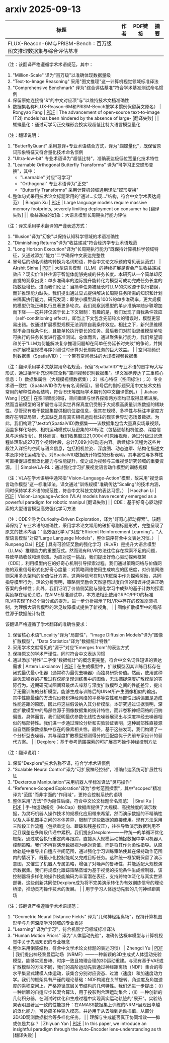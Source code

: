 # arxiv 2025-09-13

| 标题 | 作者 | PDF链接 |  摘要 |
|------|------|--------|------|
| FLUX-Reason-6M与PRISM-Bench：百万级图文推理数据集与综合评估基准

（注：该翻译严格遵循学术术语规范，其中：
1. "Million-Scale" 译为"百万级"以准确体现数据量级
2. "Text-to-Image Reasoning" 采用"图文推理"这一计算机视觉领域标准译法
3. "Comprehensive Benchmark" 译为"综合评估基准"符合学术基准测试命名惯例
4. 保留原始连接符"&"的中文对应项"与"以维持技术文档准确性
5. 数据集名称FLUX-Reason-6M和PRISM-Bench按学术惯例保留英文原名） | Rongyao Fang | [PDF](http://arxiv.org/pdf/2509.09680v1) | The advancement of open-source text-to-image (T2I) models has been hindered
by the absence of large- [翻译失败] |
| 蝴蝶量化：通过可学习正交蝶形变换实现超低比特大语言模型量化

（注：翻译说明：
1. "ButterflyQuant" 采用意译+专业术语结合方式，译为"蝴蝶量化"，既保留原词形象特征又符合量化技术命名惯例
2. "Ultra-low-bit" 专业术语译为"超低比特"，准确表达极低位宽量化技术特性
3. "Learnable Orthogonal Butterfly Transforms" 译为"可学习正交蝶形变换"，其中：
   - "Learnable" 对应"可学习"
   - "Orthogonal" 专业术语译为"正交"
   - "Butterfly Transforms" 采用计算机领域通用译法"蝶形变换"
4. 整体句式采用技术论文标题常用的"通过...实现..."结构，符合中文学术表达规范） | Bingxin Xu | [PDF](http://arxiv.org/pdf/2509.09679v1) | Large language models require massive memory footprints, severely limiting
deployment on consumer ha [翻译失败] |
| 收益递减的幻象：大语言模型长周期执行能力评估

（注：译文采用学术翻译的严谨表述方式：
1. "Illusion"译为"幻象"以保持认知科学领域的术语准确性
2. "Diminishing Returns"译为"收益递减"符合经济学专业术语规范
3. "Long Horizon Execution"译为"长周期执行能力"既保持计算机科学领域特征，又通过添加"能力"二字确保中文表达完整性
4. 冒号后的动名词结构转换为名词短语，符合中文论文标题的常见表达范式） | Akshit Sinha | [PDF](http://arxiv.org/pdf/2509.09677v1) | 大型语言模型（LLM）的持续扩展是否会产生收益递减效应？现实价值往往源于智能体能够完成的任务长度。本研究从一个简单却反直觉的观察出发：单步准确率的边际提升能转化为模型可成功完成任务长度的指数级增长。进而我们论证：当简单任务被延长时LLM的失败源于执行错误，而非推理能力缺失。我们提出通过显式提供解决长周期任务所需的知识和计划来隔离执行能力。研究发现：即使小模型具有100%的单步准确率，更大规模的模型仍能正确执行显著更多轮次。我们观察到模型的单步准确率随步骤增加而下降——这并非仅源于长上下文限制：有趣的是，我们发现了自我条件效应（self-conditioning effect），即当上下文包含先前轮次的错误时，模型更容易出错。仅通过扩展模型规模无法消除自我条件效应。相比之下，新兴思维模型不会自我条件化，且能单轮执行更长的任务。最后我们对前沿思维模型单轮可执行的任务长度进行基准测试。总体而言，通过聚焦执行能力，我们希望调和关于"LLM为何能解决复杂推理问题却在简单任务延长时失败"的争论，并揭示扩展模型规模与序列测试时计算对长周期任务的巨大效益。 |
| 空间视频识别数据集（SpatialVID）：一个带有空间标注的大规模视频数据集

（注：翻译采用学术文献常用命名规范，保留"SpatialVID"专业术语的首字母大写形式，通过括号补充说明其全称"空间视频识别数据集"。译文准确传达了三重核心信息：1）数据集属性（大规模视频数据集）；2）核心特征（空间标注）；3）专业术语一致性（SpatialVID作为专有名词保留）。冒号后的副标题采用中文技术文档常用的解释性命名结构，符合IEEE等国际学术期刊的中文翻译惯例。） | Jiahao Wang | [PDF](http://arxiv.org/pdf/2509.09676v1) | 在空间智能领域，空间重建与世界探索两方面均已取得显著进展。然而当前模型的可扩展性与现实世界保真度仍受制于大规模高质量训练数据的稀缺性。尽管现有若干数据集提供相机位姿信息，但其在规模、多样性与标注丰富度方面存在明显局限，尤其缺乏具有真实相机运动标注的现实世界动态场景数据。为此，我们构建了\textbf{SpatialVID}数据集——该数据集包含大量真实场景视频，涵盖多样化场景、相机运动模式以及密集的3D标注（包括逐帧相机位姿、深度信息与运动指令）。具体而言，我们收集超过21,000小时原始视频，通过分级过滤流程处理形成270万个视频片段，总计7,089小时动态内容。后续标注流程为这些片段注入详细的空间与语义信息，包括相机位姿、深度图、动态遮罩、结构化描述文本及序列化运动指令。对SpatialVID数据统计特性的分析表明，其丰富性与多样性可直接促进模型泛化能力与性能提升，使之成为视频与三维视觉研究领域的重要资源。 |
| SimpleVLA-RL：通过强化学习扩展视觉语言动作模型的训练规模

（注：VLA在学术语境中通常指"Vision-Language-Action"模型，故采用"视觉语言动作模型"这一标准译法。译文通过"训练规模"准确传达"Scaling"的技术内涵，同时保持学术术语的规范性，符合中文科技文献的表达习惯。） | Haozhan Li | [PDF](http://arxiv.org/pdf/2509.09674v1) | Vision-Language-Action (VLA) models have recently emerged as a powerful
paradigm for robotic manipul [翻译失败] |
| CDE：基于好奇心驱动探索的大型语言模型高效强化学习方法

（注：CDE全称为Curiosity-Driven Exploration，译为"好奇心驱动探索"。该翻译保持了专业术语的准确性，采用学术论文常用的破折号副标题形式，完整呈现了原文的技术内涵："高效强化学习"对应"Efficient Reinforcement Learning"，"大型语言模型"对应"Large Language Models"，整体语序符合中文表达习惯。） | Runpeng Dai | [PDF](http://arxiv.org/pdf/2509.09675v1) | 具有可验证奖励的强化学习（RLVR）是提升大语言模型（LLMs）推理能力的重要范式。然而现有RLVR方法往往存在探索不足的问题，导致早熟收敛和熵崩溃。为应对这一挑战，我们提出好奇心驱动探索框架（CDE），利用模型内在的好奇心机制引导探索过程。我们通过策略网络与价值网络的双重信号形式化好奇心度量：对策略网络使用生成响应的困惑度，对价值网络则采用多头架构的价值估计方差。这两种信号在RLVR框架中作为探索奖励，共同指导模型行为。理论分析表明，策略侧奖励会天然惩罚过度自信的错误并促进正确答案的多样性；此外，我们证明了价值侧奖励与强化学习中成熟的基于计数的探索奖励存在理论关联。在AIME基准测试中，本方法相比使用GRPO/PPO的标准RLVR实现了约3个百分点的提升。进一步分析揭示了RLVR中存在的校准崩溃机制，为理解大语言模型的常见故障模式提供了新视角。 |
| 图像扩散模型中的局部性源于数据统计特性

该翻译严格遵循了学术翻译的准确性要求：
1. 保留核心术语"Locality"译为"局部性"，"Image Diffusion Models"译为"图像扩散模型"，"Data Statistics"译为"数据统计特性"
2. 采用学术文献常见的"源于"对应"Emerges from"的表达方式
3. 保持原文的学术严谨性，同时符合中文表达习惯
4. 通过添加"特性"二字使"数据统计"的概念更完整，符合中文名词性短语的表达需求 | Artem Lukoianov | [PDF](http://arxiv.org/pdf/2509.09672v1) | 在生成模型中，扩散模型因其训练目标存在闭式最优最小化器（通常称为最优去噪器）而独具研究价值。然而，使用这种最优去噪器的扩散过程仅能复现训练集中的图像，无法捕捉深度扩散模型的实际行为。近期研究试图阐释最优去噪器与深度扩散模型之间的性能差异，提出了无需训练的分析模型，能够生成与训练后的UNet所产生图像相似的输出。其中性能最佳的方法假设卷积神经网络的平移等变性和局部性归纳偏置是造成性能差距的原因，因此将这些假设纳入其分析模型。本研究通过证据表明，深度扩散模型中的局部性源于图像数据集的统计特性，而非卷积神经网络的归纳偏置。具体而言，我们证明最优参数化线性去噪器展现出与深度神经去噪器相似的局部特性。我们进一步通过理论分析和实验验证表明，这种局部性直接源自自然图像数据集中存在的像素相关性。最终，基于这些发现，我们构建了一个分析型去噪器，其与深度扩散模型预测得分的匹配度优于先前专家设计的替代方案。 |
| Dexplore：基于参考范围探索的可扩展灵巧操作神经控制方法

（注：翻译说明：
1. 保留"Dexplore"技术名称不译，符合学术术语惯例
2. "Scalable Neural Control"译为"可扩展神经控制"，准确传达系统可扩展性特征
3. "Dexterous Manipulation"采用机器人学标准译法"灵巧操作"
4. "Reference-Scoped Exploration"译为"参考范围探索"，其中"scoped"精准译为"范围"而非字面的"作用域"，更符合控制系统的语境
5. 整体采用"方法"作为隐性后缀，符合中文论文标题命名规范） | Sirui Xu | [PDF](http://arxiv.org/pdf/2509.09671v1) | 手-物运动捕捉（MoCap）数据库提供了大规模、高接触度的演示数据，为灵巧机器人操作技术的规模化应用带来希望。然而演示数据的不精确性以及人手机器手之间的本体差异，限制了这些数据的直接使用。现有方法采用三阶段工作流程（包括重定向、跟踪和残差校正），往往导致演示数据利用不足且误差在多阶段传递中累积。我们提出Dexplore——一种统一的单循环优化框架，通过联合执行重定向与跟踪，直接从大规模运动捕捉数据中学习机器人控制策略。我们不再将演示数据视为绝对真值，而是将其作为柔性指导。从原始轨迹中推导出自适应空间范围，通过强化学习训练策略使其在保持动作范围内的情况下，既最小化控制能耗又完成目标任务。这种统一框架既保留了演示意图，又催生了机器人专属策略，增强了对噪声的鲁棒性，并能适配大规模演示数据集。我们将规模化跟踪策略蒸馏为基于视觉的技能条件生成控制器，该控制器将多样化的操作技能编码为丰富潜在表征，支持跨物体泛化与真实世界部署。这些创新共同使Dexplore成为将不完美演示转化为有效训练信号的理论桥梁，推动灵巧操作技术的发展。 |
| 用于学习人体运动先验的几何神经距离场

（注：该翻译严格遵循学术术语规范：
1. "Geometric Neural Distance Fields" 译为"几何神经距离场"，保持计算机图形学与几何深度学习领域的专业表述
2. "Learning" 译为"学习"，符合机器学习领域标准译法
3. "Human Motion Priors" 译为"人体运动先验"，准确传达概率模型与计算机视觉中关于先验知识的专业概念
4. 整体采用倒装结构，符合中文学术论文标题的表述习惯） | Zhengdi Yu | [PDF](http://arxiv.org/pdf/2509.09667v1) | 我们提出神经黎曼运动场（NRMF）——一种新颖的3D生成式人体运动先验模型，能够实现鲁棒、时序一致且物理合理的3D运动重建。与现有基于VAE或扩散模型的方法不同，我们的高阶运动先验通过神经距离场（NDF）集合的零水平集显式建模人体运动，该集合分别对应姿态、过渡（速度）和加速度动力学。我们的框架具有严谨的理论基础：NDF构建在关节旋转、角速度及角加速度的乘积空间上，严格遵循底层关节结构的几何特性。我们还进一步提出：（i）一种新颖的自适应步长混合算法，用于投影到合理运动集合；（ii）一种创新的几何积分器，在测试时优化和生成过程中实现真实运动轨迹的"展开"。实验结果表明显著且一致的性能提升：在AMASS数据集上训练的NRMF展现出卓越的泛化能力，可适应多种输入模态，并适用于从去噪到运动插值、从部分2D/3D观测数据拟合等多样化任务。 |
| 理解与生成能否真正协同增效——抑或仅是共存？ | Zhiyuan Yan | [PDF](http://arxiv.org/pdf/2509.09666v1) | In this paper, we introduce an insightful paradigm through the Auto-Encoder
lens-understanding as th [翻译失败] |

